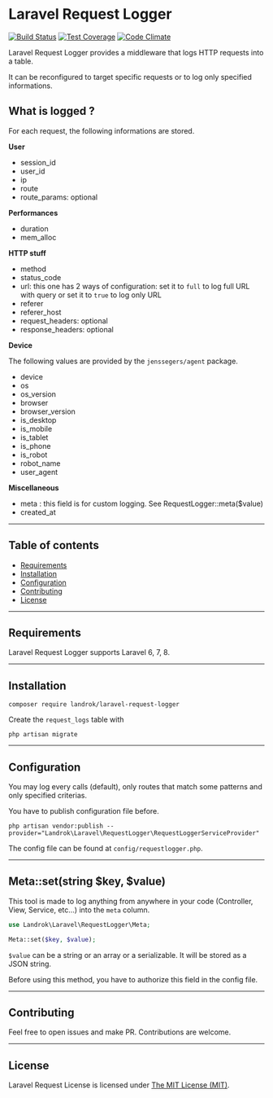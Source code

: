 Laravel Request Logger
======================

[![Build Status](https://travis-ci.com/landrok/laravel-request-logger.svg?branch=master)](https://travis-ci.com/landrok/laravel-request-logger)
[![Test Coverage](https://codeclimate.com/github/landrok/laravel-request-logger/badges/coverage.svg)](https://codeclimate.com/github/landrok/laravel-request-logger/coverage)
[![Code Climate](https://codeclimate.com/github/landrok/laravel-request-logger/badges/gpa.svg)](https://codeclimate.com/github/landrok/laravel-request-logger)

Laravel Request Logger provides a middleware that logs HTTP requests
into a table.

It can be reconfigured to target specific requests or to log only
specified informations.

## What is logged ?

For each request, the following informations are stored.

__User__

- session_id
- user_id
- ip
- route
- route_params: optional

__Performances__

- duration
- mem_alloc

__HTTP stuff__

- method
- status_code
- url: this one has 2 ways of configuration: set it to `full` to log full URL with query or set it to `true` to log only URL
- referer
- referer_host
- request_headers: optional
- response_headers: optional

__Device__

The following values are provided by the `jenssegers/agent` package.

- device
- os
- os_version
- browser
- browser_version
- is_desktop
- is_mobile
- is_tablet
- is_phone
- is_robot
- robot_name
- user_agent

__Miscellaneous__

- meta : this field is for custom logging. See RequestLogger::meta($value)
- created_at


________________________________________________________________________

## Table of contents

- [Requirements](#requirements)
- [Installation](#installation)
- [Configuration](#configuration)
- [Contributing](#contributing)
- [License](#license)


________________________________________________________________________

## Requirements

Laravel Request Logger supports Laravel 6, 7, 8.

________________________________________________________________________

## Installation

```
composer require landrok/laravel-request-logger
```

Create the `request_logs` table with

```
php artisan migrate
```
________________________________________________________________________

## Configuration

You may log every calls (default), only routes that match some patterns
and only specified criterias.

You have to publish configuration file before.

`php artisan vendor:publish --provider="Landrok\Laravel\RequestLogger\RequestLoggerServiceProvider"`

The config file can be found at `config/requestlogger.php`.

________________________________________________________________________

## Meta::set(string $key, $value)

This tool is made to log anything from anywhere in your code
(Controller, View, Service, etc...) into the `meta` column.

```php
use Landrok\Laravel\RequestLogger\Meta;

Meta::set($key, $value);

```

`$value` can be a string or an array or a serializable. It will be
stored as a JSON string.

Before using this method, you have to authorize this field in the config
file.
________________________________________________________________________

## Contributing

Feel free to open issues and make PR. Contributions are welcome.

________________________________________________________________________

## License

Laravel Request License is licensed under [The MIT License
(MIT)](LICENSE).
